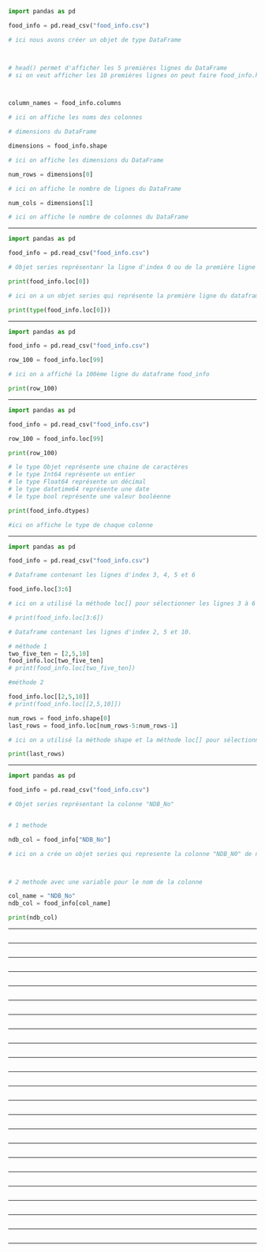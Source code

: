 ```Python
import pandas as pd

food_info = pd.read_csv("food_info.csv")

# ici nous avons créer un objet de type DataFrame



# head() permet d'afficher les 5 premières lignes du DataFrame
# si on veut afficher les 10 premières lignes on peut faire food_info.head(10)



column_names = food_info.columns

# ici on affiche les noms des colonnes

# dimensions du DataFrame

dimensions = food_info.shape

# ici on affiche les dimensions du DataFrame

num_rows = dimensions[0]

# ici on affiche le nombre de lignes du DataFrame

num_cols = dimensions[1]

# ici on affiche le nombre de colonnes du DataFrame
```
------
```Python
import pandas as pd

food_info = pd.read_csv("food_info.csv")

# Objet series représentanr la ligne d'index 0 ou de la première ligne

print(food_info.loc[0])

# ici on a un objet series qui représente la première ligne du dataframe food_info

print(type(food_info.loc[0]))
```
------
```Python
import pandas as pd

food_info = pd.read_csv("food_info.csv")

row_100 = food_info.loc[99]

# ici on a affiché la 100ème ligne du dataframe food_info

print(row_100)

```
------
```Python
import pandas as pd

food_info = pd.read_csv("food_info.csv")

row_100 = food_info.loc[99]

print(row_100)

# le type Objet représente une chaine de caractères
# le type Int64 représente un entier
# le type Float64 représente un décimal
# le type datetime64 représente une date
# le type bool représente une valeur booléenne

print(food_info.dtypes)

#ici on affiche le type de chaque colonne

```
------
```Python
import pandas as pd

food_info = pd.read_csv("food_info.csv")

# Dataframe contenant les lignes d'index 3, 4, 5 et 6 

food_info.loc[3:6]

# ici on a utilisé la méthode loc[] pour sélectionner les lignes 3 à 6 de food_info.

# print(food_info.loc[3:6])

# Dataframe contenant les lignes d'index 2, 5 et 10.

# méthode 1
two_five_ten = [2,5,10]
food_info.loc[two_five_ten]
# print(food_info.loc[two_five_ten])

#méthode 2 

food_info.loc[[2,5,10]]
# print(food_info.loc[[2,5,10]])

num_rows = food_info.shape[0]
last_rows = food_info.loc[num_rows-5:num_rows-1]

# ici on a utilisé la méthode shape et la méthode loc[] pour sélectionner les 5 dernières lignes de food_info.

print(last_rows)

```
------
```Python
import pandas as pd

food_info = pd.read_csv("food_info.csv")

# Objet series représentant la colonne "NDB_No"


# 1 methode 

ndb_col = food_info["NDB_No"]

# ici on a crée un objet series qui represente la colonne "NDB_N0" de notre dataframe food_info



# 2 methode avec une variable pour le nom de la colonne

col_name = "NDB_No"
ndb_col = food_info[col_name]

print(ndb_col)
```
------
```Python

```
------
```Python

```
------
```Python

```
------
```Python

```
------
```Python

```
------
```Python

```
------
```Python

```
------
```Python

```
------
```Python

```
------
```Python

```
------
```Python

```
------
```Python

```
------
```Python

```
------
```Python

```
------
```Python

```
------
```Python

```
------
```Python

```
------
```Python

```
------
```Python

```
------
```Python

```
------
```Python

```
------
```Python

```
------
